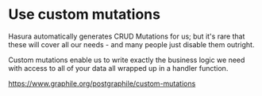 # Use custom mutations

Hasura automatically generates CRUD Mutations for us; but it's rare that these will cover all our needs - and many people just disable them outright.

Custom mutations enable us to write exactly the business logic we need with access to all of your data all wrapped up in a handler function.

https://www.graphile.org/postgraphile/custom-mutations
